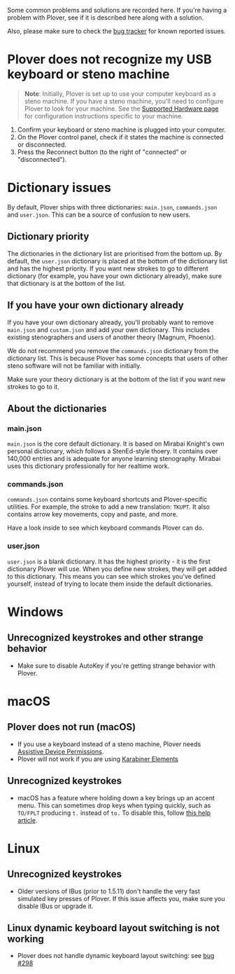 Some common problems and solutions are recorded here. If you're having a problem with Plover, see if it is described here along with a solution. 

Also, please make sure to check the [bug tracker](https://github.com/openstenoproject/plover/issues) for known reported issues.

# Plover does not recognize my USB keyboard or steno machine

> **Note**: Initially, Plover is set up to use your computer keyboard as a steno machine. If you have a steno machine, you'll need to configure Plover to look for your machine. See the [Supported Hardware page](https://github.com/openstenoproject/plover/wiki/Supported-Hardware) for configuration instructions specific to your machine.

1. Confirm your keyboard or steno machine is plugged into your computer. 
1. On the Plover control panel, check if it states the machine is connected or disconnected. 
  1. Press the Reconnect button (to the right of "connected" or "disconnected"). 

# Dictionary issues

By default, Plover ships with three dictionaries: `main.json`, `commands.json` and `user.json`. This can be a source of confusion to new users. 

## Dictionary priority
The dictionaries in the dictionary list are prioritised from the bottom up. By default, the `user.json` dictionary is placed at the bottom of the dictionary list and has the highest priority. If you want new strokes to go to different dictionary (for example, you have your own dictionary already), make sure that dictionary is at the bottom of the list.

## If you have your own dictionary already

If you have your own dictionary already, you'll probably want to remove `main.json` and `custom.json` and add your own dictionary. This includes existing stenographers and users of another theory (Magnum, Phoenix). 

We do not recommend you remove the `commands.json` dictionary from the dictionary list. This is because Plover has some concepts that users of other steno software will not be familiar with initially. 

Make sure your theory dictionary is at the bottom of the list if you want new strokes to go to it.

## About the dictionaries

### main.json

`main.json` is the core default dictionary. It is based on Mirabai Knight's own personal dictionary, which follows a StenEd-style thoery. It contains over 140,000 entries and is adequate for anyone learning stenography. Mirabai uses this dictionary professionally for her realtime work.

### commands.json
`commands.json` contains some keyboard shortcuts and Plover-specific utilities. For example, the stroke to add a new translation: `TKUPT`. It also contains arrow key movements, copy and paste, and more. 

Have a look inside to see which keyboard commands Plover can do.

### user.json

`user.json` is a blank dictionary. It has the highest priority - it is the first dictionary Plover will use. When you define new strokes, they will get added to this dictionary. This means you can see which strokes you've defined yourself, instead of trying to locate them inside the default dictionaries.


# Windows

## Unrecognized keystrokes and other strange behavior

* Make sure to disable AutoKey if you're getting strange behavior with Plover.

# macOS

## Plover does not run (macOS)

* If you use a keyboard instead of a steno machine, Plover needs [Assistive Device Permissions](https://support.apple.com/en-ca/HT202866).
* Plover will not work if you are using [Karabiner Elements](https://github.com/tekezo/Karabiner-Elements)

## Unrecognized keystrokes
* macOS has a feature where holding down a key brings up an accent menu. This can sometimes drop keys when typing quickly, such as `TO/FPLT` producing `t.` instead of `to.` To disable this, follow [this help article](https://www.tekrevue.com/tip/how-to-disable-the-character-accent-menu-in-os-x-mountain-lion/).

# Linux

## Unrecognized keystrokes

* Older versions of IBus (prior to 1.5.11) don't handle the very fast simulated key presses of Plover. If this issue affects you, make sure you disable IBus or upgrade it.

## Linux dynamic keyboard layout switching is not working

* Plover does not handle dynamic keyboard layout switching: see [bug #298](https://github.com/openstenoproject/plover/issues/298)
